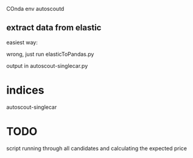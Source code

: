 COnda env
autoscoutd

## extract data from elastic

easiest way:

<!-- docker run --rm -ti -v $PWD/data/input:/tmp elasticdump/elasticsearch-dump \
  --input=http://192.168.0.242:9200/autoscout-singlecar \
  --output=/tmp/autoscout-singlecar.json \
  --type=data -->

  wrong, just run elasticToPandas.py

  output in autoscout-singlecar.py


# indices

autoscout-singlecar


# TODO

script running through all candidates and calculating the expected price